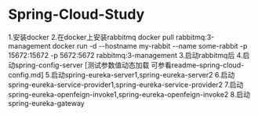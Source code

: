 # Spring-Cloud-Study
1.安装docker
2.在docker上安装rabbitmq
    docker pull rabbitmq:3-management
    docker run -d --hostname my-rabbit --name some-rabbit -p 15672:15672 -p 5672:5672 rabbitmq:3-management
3.启动rabbitmq后
4.启动spring-config-server [测试参数值动态加载 可参看readme-spring-cloud-config.md]
5.启动spring-eureka-server1,spring-eureka-server2
6.启动spring-eureka-service-provider1,spring-eureka-service-provider2
7.启动spring-eureka-openfeign-invoke1,spring-eureka-openfeign-invoke2
8.启动spring-eureka-gateway